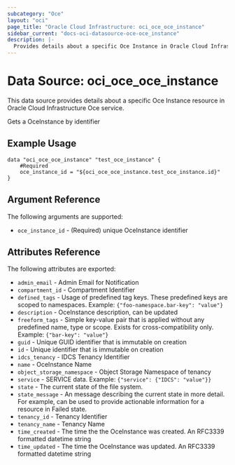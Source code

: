 ```yaml
---
subcategory: "Oce"
layout: "oci"
page_title: "Oracle Cloud Infrastructure: oci_oce_oce_instance"
sidebar_current: "docs-oci-datasource-oce-oce_instance"
description: |-
  Provides details about a specific Oce Instance in Oracle Cloud Infrastructure Oce service
---
```


# Data Source: oci_oce_oce_instance
This data source provides details about a specific Oce Instance resource in Oracle Cloud Infrastructure Oce service.

Gets a OceInstance by identifier

## Example Usage

```hcl
data "oci_oce_oce_instance" "test_oce_instance" {
	#Required
	oce_instance_id = "${oci_oce_oce_instance.test_oce_instance.id}"
}
```

## Argument Reference

The following arguments are supported:

* `oce_instance_id` - (Required) unique OceInstance identifier


## Attributes Reference

The following attributes are exported:

* `admin_email` - Admin Email for Notification
* `compartment_id` - Compartment Identifier
* `defined_tags` - Usage of predefined tag keys. These predefined keys are scoped to namespaces. Example: `{"foo-namespace.bar-key": "value"}` 
* `description` - OceInstance description, can be updated
* `freeform_tags` - Simple key-value pair that is applied without any predefined name, type or scope. Exists for cross-compatibility only. Example: `{"bar-key": "value"}` 
* `guid` - Unique GUID identifier that is immutable on creation
* `id` - Unique identifier that is immutable on creation
* `idcs_tenancy` - IDCS Tenancy Identifier
* `name` - OceInstance Name
* `object_storage_namespace` - Object Storage Namespace of tenancy
* `service` - SERVICE data. Example: `{"service": {"IDCS": "value"}}` 
* `state` - The current state of the file system.
* `state_message` - An message describing the current state in more detail. For example, can be used to provide actionable information for a resource in Failed state.
* `tenancy_id` - Tenancy Identifier
* `tenancy_name` - Tenancy Name
* `time_created` - The time the the OceInstance was created. An RFC3339 formatted datetime string
* `time_updated` - The time the OceInstance was updated. An RFC3339 formatted datetime string

